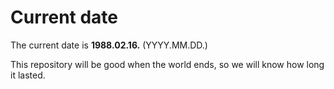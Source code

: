 # Current date

The current date is **1988.02.16.** (YYYY.MM.DD.)

This repository will be good when the world ends, so we will know how long it lasted.